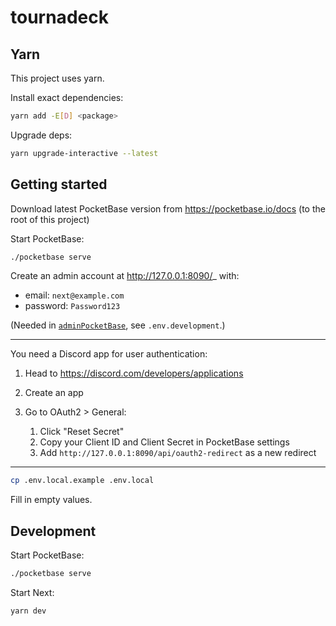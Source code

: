 # tournadeck

## Yarn

This project uses yarn.

Install exact dependencies:

```bash
yarn add -E[D] <package>
```

Upgrade deps:

```bash
yarn upgrade-interactive --latest
```

## Getting started

Download latest PocketBase version from https://pocketbase.io/docs (to the root of this project)

Start PocketBase:

```bash
./pocketbase serve
```

Create an admin account at http://127.0.0.1:8090/_ with:

- email: `next@example.com`
- password: `Password123`

(Needed in [`adminPocketBase`](src/services/adminPocketBase.ts), see `.env.development`.)

---

You need a Discord app for user authentication:

1. Head to https://discord.com/developers/applications
2. Create an app
3. Go to OAuth2 > General:

   1. Click "Reset Secret"
   2. Copy your Client ID and Client Secret in PocketBase settings
   3. Add `http://127.0.0.1:8090/api/oauth2-redirect` as a new redirect

---

```bash
cp .env.local.example .env.local
```

Fill in empty values.

## Development

Start PocketBase:

```bash
./pocketbase serve
```

Start Next:

```bash
yarn dev
```
